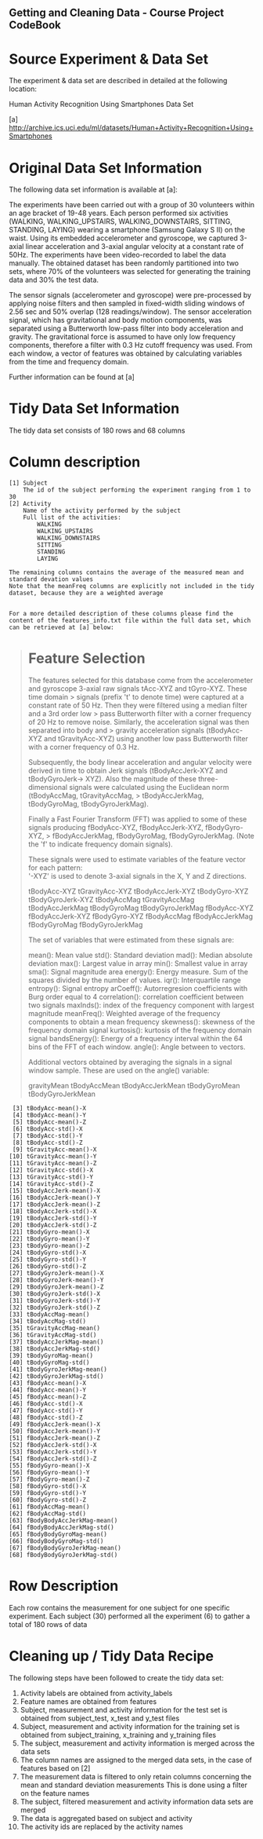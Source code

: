 ## Getting and Cleaning Data - Course Project CodeBook

# Source Experiment & Data Set

The experiment & data set are described in detailed at the following location:

Human Activity Recognition Using Smartphones Data Set

[a] http://archive.ics.uci.edu/ml/datasets/Human+Activity+Recognition+Using+Smartphones

# Original Data Set Information
The following data set information is available at [a]:

The experiments have been carried out with a group of 30 volunteers within an age bracket of 19-48 years. Each person performed six activities (WALKING, WALKING_UPSTAIRS, WALKING_DOWNSTAIRS, SITTING, STANDING, LAYING) wearing a smartphone (Samsung Galaxy S II) on the waist. Using its embedded accelerometer and gyroscope, we captured 3-axial linear acceleration and 3-axial angular velocity at a constant rate of 50Hz. The experiments have been video-recorded to label the data manually. The obtained dataset has been randomly partitioned into two sets, where 70% of the volunteers was selected for generating the training data and 30% the test data. 

The sensor signals (accelerometer and gyroscope) were pre-processed by applying noise filters and then sampled in fixed-width sliding windows of 2.56 sec and 50% overlap (128 readings/window). The sensor acceleration signal, which has gravitational and body motion components, was separated using a Butterworth low-pass filter into body acceleration and gravity. The gravitational force is assumed to have only low frequency components, therefore a filter with 0.3 Hz cutoff frequency was used. From each window, a vector of features was obtained by calculating variables from the time and frequency domain.

Further information can be found at [a]

# Tidy Data Set Information

The tidy data set consists of 180 rows and 68 columns

# Column description

	[1] Subject
		The id of the subject performing the experiment ranging from 1 to 30
	[2] Activity
		Name of the activity performed by the subject
		Full list of the activities:
			WALKING
			WALKING_UPSTAIRS
			WALKING_DOWNSTAIRS
			SITTING
			STANDING
			LAYING     

	The remaining columns contains the average of the measured mean and standard devation values
	Note that the meanFreq columns are explicitly not included in the tidy dataset, because they are a weighted average
	

	For a more detailed description of these columns please find the content of the features_info.txt file within the full data set, which can be retrieved at [a] below:

>	Feature Selection 
>	=================
>	
>	The features selected for this database come from the accelerometer and gyroscope 3-axial raw signals tAcc-XYZ and tGyro-XYZ. These time domain >	signals (prefix 't' to denote time) were captured at a constant rate of 50 Hz. Then they were filtered using a median filter and a 3rd order low >	pass Butterworth filter with a corner frequency of 20 Hz to remove noise. Similarly, the acceleration signal was then separated into body and >	gravity acceleration signals (tBodyAcc-XYZ and tGravityAcc-XYZ) using another low pass Butterworth filter with a corner frequency of 0.3 Hz. 
>	
>	Subsequently, the body linear acceleration and angular velocity were derived in time to obtain Jerk signals (tBodyAccJerk-XYZ and tBodyGyroJerk->	XYZ). Also the magnitude of these three-dimensional signals were calculated using the Euclidean norm (tBodyAccMag, tGravityAccMag, >	tBodyAccJerkMag, tBodyGyroMag, tBodyGyroJerkMag). 
>	
>	Finally a Fast Fourier Transform (FFT) was applied to some of these signals producing fBodyAcc-XYZ, fBodyAccJerk-XYZ, fBodyGyro-XYZ, >	fBodyAccJerkMag, fBodyGyroMag, fBodyGyroJerkMag. (Note the 'f' to indicate frequency domain signals). 
>	
>	These signals were used to estimate variables of the feature vector for each pattern:  
>	'-XYZ' is used to denote 3-axial signals in the X, Y and Z directions.
>	
>	tBodyAcc-XYZ
>	tGravityAcc-XYZ
>	tBodyAccJerk-XYZ
>	tBodyGyro-XYZ
>	tBodyGyroJerk-XYZ
>	tBodyAccMag
>	tGravityAccMag
>	tBodyAccJerkMag
>	tBodyGyroMag
>	tBodyGyroJerkMag
>	fBodyAcc-XYZ
>	fBodyAccJerk-XYZ
>	fBodyGyro-XYZ
>	fBodyAccMag
>	fBodyAccJerkMag
>	fBodyGyroMag
>	fBodyGyroJerkMag
>	
>	The set of variables that were estimated from these signals are: 
>	
>	mean(): Mean value
>	std(): Standard deviation
>	mad(): Median absolute deviation 
>	max(): Largest value in array
>	min(): Smallest value in array
>	sma(): Signal magnitude area
>	energy(): Energy measure. Sum of the squares divided by the number of values. 
>	iqr(): Interquartile range 
>	entropy(): Signal entropy
>	arCoeff(): Autorregresion coefficients with Burg order equal to 4
>	correlation(): correlation coefficient between two signals
>	maxInds(): index of the frequency component with largest magnitude
>	meanFreq(): Weighted average of the frequency components to obtain a mean frequency
>	skewness(): skewness of the frequency domain signal 
>	kurtosis(): kurtosis of the frequency domain signal 
>	bandsEnergy(): Energy of a frequency interval within the 64 bins of the FFT of each window.
>	angle(): Angle between to vectors.
>	
>	Additional vectors obtained by averaging the signals in a signal window sample. These are used on the angle() variable:
>	
>	gravityMean
>	tBodyAccMean
>	tBodyAccJerkMean
>	tBodyGyroMean
>	tBodyGyroJerkMean

	 [3] tBodyAcc-mean()-X
	 [4] tBodyAcc-mean()-Y
	 [5] tBodyAcc-mean()-Z
	 [6] tBodyAcc-std()-X
	 [7] tBodyAcc-std()-Y
	 [8] tBodyAcc-std()-Z
	 [9] tGravityAcc-mean()-X
	[10] tGravityAcc-mean()-Y
	[11] tGravityAcc-mean()-Z
	[12] tGravityAcc-std()-X
	[13] tGravityAcc-std()-Y
	[14] tGravityAcc-std()-Z
	[15] tBodyAccJerk-mean()-X
	[16] tBodyAccJerk-mean()-Y
	[17] tBodyAccJerk-mean()-Z
	[18] tBodyAccJerk-std()-X
	[19] tBodyAccJerk-std()-Y
	[20] tBodyAccJerk-std()-Z
	[21] tBodyGyro-mean()-X
	[22] tBodyGyro-mean()-Y
	[23] tBodyGyro-mean()-Z
	[24] tBodyGyro-std()-X
	[25] tBodyGyro-std()-Y
	[26] tBodyGyro-std()-Z
	[27] tBodyGyroJerk-mean()-X
	[28] tBodyGyroJerk-mean()-Y
	[29] tBodyGyroJerk-mean()-Z
	[30] tBodyGyroJerk-std()-X
	[31] tBodyGyroJerk-std()-Y
	[32] tBodyGyroJerk-std()-Z
	[33] tBodyAccMag-mean()
	[34] tBodyAccMag-std()
	[35] tGravityAccMag-mean()
	[36] tGravityAccMag-std()
	[37] tBodyAccJerkMag-mean()
	[38] tBodyAccJerkMag-std()
	[39] tBodyGyroMag-mean()
	[40] tBodyGyroMag-std()
	[41] tBodyGyroJerkMag-mean()
	[42] tBodyGyroJerkMag-std()
	[43] fBodyAcc-mean()-X
	[44] fBodyAcc-mean()-Y
	[45] fBodyAcc-mean()-Z
	[46] fBodyAcc-std()-X
	[47] fBodyAcc-std()-Y
	[48] fBodyAcc-std()-Z
	[49] fBodyAccJerk-mean()-X
	[50] fBodyAccJerk-mean()-Y
	[51] fBodyAccJerk-mean()-Z
	[52] fBodyAccJerk-std()-X
	[53] fBodyAccJerk-std()-Y
	[54] fBodyAccJerk-std()-Z
	[55] fBodyGyro-mean()-X
	[56] fBodyGyro-mean()-Y
	[57] fBodyGyro-mean()-Z
	[58] fBodyGyro-std()-X
	[59] fBodyGyro-std()-Y
	[60] fBodyGyro-std()-Z
	[61] fBodyAccMag-mean()
	[62] fBodyAccMag-std()
	[63] fBodyBodyAccJerkMag-mean()
	[64] fBodyBodyAccJerkMag-std()
	[65] fBodyBodyGyroMag-mean()
	[66] fBodyBodyGyroMag-std()
	[67] fBodyBodyGyroJerkMag-mean()
	[68] fBodyBodyGyroJerkMag-std()	

# Row Description

Each row contains the measurement for one subject for one specific experiment.
Each subject (30) performed all the experiment (6) to gather a total of 180 rows of data

# Cleaning up / Tidy Data Recipe

The following steps have been followed to create the tidy data set:
1. Activity labels are obtained from activity_labels
2. Feature names are obtained from features
3. Subject, measurement and activity information for the test set is obtained from subject_test, x_test and y_test files
4. Subject, measurement and activity information for the training set is obtained from subject_training, x_training and y_training files
5. The subject, measurement and activity information is merged across the data sets
6. The column names are assigned to the merged data sets, in the case of features based on [2]
7. The measurement data is filtered to only retain columns concerning the mean and standard deviation measurements
	 This is done using a filter on the feature names
8. The subject, filtered measurement and activity information data sets are merged
9. The data is aggregated based on subject and activity
10. The activity ids are replaced by the activity names
